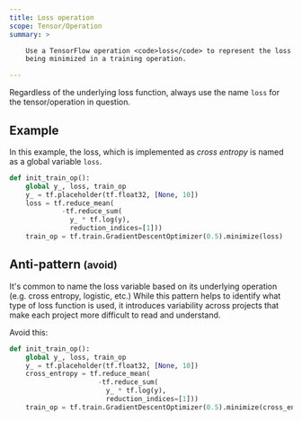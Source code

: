 ```yaml
---
title: Loss operation
scope: Tensor/Operation
summary: >

    Use a TensorFlow operation <code>loss</code> to represent the loss
    being minimized in a training operation.

---
```


Regardless of the underlying loss function, always use the name `loss`
for the tensor/operation in question.


## Example

In this example, the loss, which is implemented as *cross entropy* is
named as a global variable `loss`.

``` python
def init_train_op():
    global y_, loss, train_op
    y_ = tf.placeholder(tf.float32, [None, 10])
    loss = tf.reduce_mean(
             -tf.reduce_sum(
               y_ * tf.log(y),
               reduction_indices=[1]))
    train_op = tf.train.GradientDescentOptimizer(0.5).minimize(loss)
```

## Anti-pattern <small>(avoid)</small>

It's common to name the loss variable based on its underlying
operation (e.g. cross entropy, logistic, etc.) While this pattern
helps to identify what type of loss function is used, it introduces
variability across projects that make each project more difficult to
read and understand.

Avoid this:

``` python
def init_train_op():
    global y_, loss, train_op
    y_ = tf.placeholder(tf.float32, [None, 10])
    cross_entropy = tf.reduce_mean(
                      -tf.reduce_sum(
                        y_ * tf.log(y),
                        reduction_indices=[1]))
    train_op = tf.train.GradientDescentOptimizer(0.5).minimize(cross_entropy)

```
